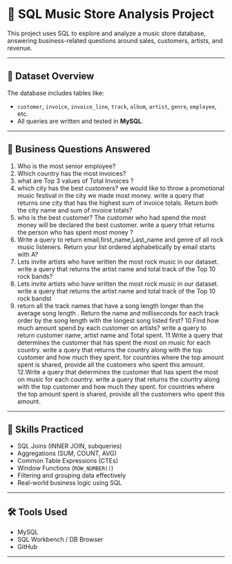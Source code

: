 # 🎵 SQL Music Store Analysis Project

This project uses SQL to explore and analyze a music store database, answering business-related questions around sales, customers, artists, and revenue.

---

## 📁 Dataset Overview

The database includes tables like:

- `customer`, `invoice`, `invoice_line`, `track`, `album`, `artist`, `genre`, `employee`, etc.
- All queries are written and tested in **MySQL**.

---

## 🎯 Business Questions Answered

1. Who is the most senior employee?
2. Which country has the most invoices?
3. what are Top 3 values of Total Invoices ?
4. which city has the best customers? we would like to throw a promotional music festival in the city we made most money.
   write a query that returns one city that has the highest sum of invoice totals.
   Return both the city name and sum of invoice totals?
5.  who is the best customer? The customer who had spend the most money will be declared the best customer.
    write a query trhat returns the person who has spent most money ?
6. Write a query to return email,first_name,Last_name and genre  of all rock music  listeners.
   Return your list ordered alphabetically by email starts with A?
7. Lets invite artists who have written the most rock music in our dataset.
   write a query that returns the artist name and total track 
   of the Top 10 rock bands?
8. Lets invite artists who have written the most rock music in our dataset.
   write a query that returns the artist name and total track 
   of the Top 10 rock bandst
9. return all the track names that have a song length longer than the average song length .
   Return the name and milliseconds for each track
   order by the song length with the longest song listed first?
10.Find how much amount spend by each customer on artists? write a query to return customer name, artist name and Total spent.
11.Write a query that determines the customer that has spent the most on music for each country.
   write a query that returns the country along with the top customer and how much they spent.
   for countries where the top amount spent is shared, provide all the customers who spent this amount.
12.Write a query that determines the customer that has spent the most on music for each country.
   write a query that returns the country along with the top customer and how much they spent.
   for countries where the top amount spent is shared, provide all the customers who spent this amount.

---

## 🧠 Skills Practiced

- SQL Joins (INNER JOIN, subqueries)
- Aggregations (SUM, COUNT, AVG)
- Common Table Expressions (CTEs)
- Window Functions (`ROW_NUMBER()`)
- Filtering and grouping data effectively
- Real-world business logic using SQL

---

## 🛠 Tools Used

- MySQL
- SQL Workbench / DB Browser
- GitHub

---




